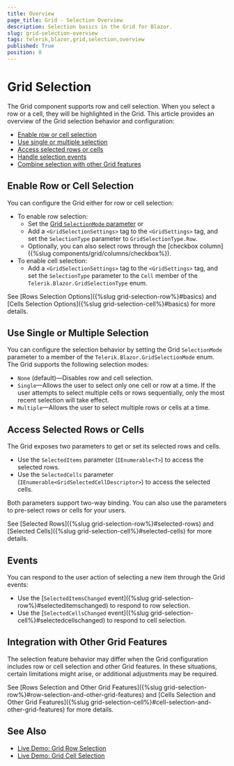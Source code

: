```yaml
---
title: Overview
page_title: Grid - Selection Overview
description: Selection basics in the Grid for Blazor.
slug: grid-selection-overview
tags: telerik,blazor,grid,selection,overview
published: True
position: 0
---
```


# Grid Selection

The Grid component supports row and cell selection. When you select a row or a cell, they will be highlighted in the Grid. This article provides an overview of the Grid selection behavior and configuration:

* [Enable row or cell selection](#enable-row-or-cell-selection)
* [Use single or multiple selection](#use-single-or-multiple-selection)
* [Access selected rows or cells](#access-selected-rows-or-cells)
* [Handle selection events](#events)
* [Combine selection with other Grid features](#integration-with-other-grid-features)

## Enable Row or Cell Selection

You can configure the Grid either for row or cell selection:

* To enable row selection:
  * Set the [Grid `SelectionMode` parameter](#use-single-or-multiple-selection) or
  * Add a `<GridSelectionSettings>` tag to the `<GridSettings>` tag, and set the `SelectionType` parameter to `GridSelectionType.Row`.
  * Optionally, you can also select rows through the [checkbox column]({%slug components/grid/columns/checkbox%}).
* To enable cell selection:
  * Add a `<GridSelectionSettings>` tag to the `<GridSettings>` tag, and set the `SelectionType` parameter to the `Cell` member of the `Telerik.Blazor.GridSelectionType` enum.

See [Rows Selection Options]({%slug grid-selection-row%}#basics) and [Cells Selection Options]({%slug grid-selection-cell%}#basics) for more details.

## Use Single or Multiple Selection

You can configure the selection behavior by setting the Grid `SelectionMode` parameter to a member of the `Telerik.Blazor.GridSelectionMode` enum. The Grid supports the following selection modes:

* `None` (default)—Disables row and cell selection.
* `Single`—Allows the user to select only one cell or row at a time. If the user attempts to select multiple cells or rows sequentially, only the most recent selection will take effect.
* `Multiple`—Allows the user to select multiple rows or cells at a time.

## Access Selected Rows or Cells

The Grid exposes two parameters to get or set its selected rows and cells.

* Use the `SelectedItems` parameter (`IEnumerable<T>`) to access the selected rows.
* Use the `SelectedCells` parameter (`IEnumerable<GridSelectedCellDescriptor>`) to access the selected cells.

Both parameters support two-way binding. You can also use the parameters to pre-select rows or cells for your users.

See [Selected Rows]({%slug grid-selection-row%}#selected-rows) and [Selected Cells]({%slug grid-selection-cell%}#selected-cells) for more details.

## Events

You can respond to the user action of selecting a new item through the Grid events:

* Use the [`SelectedItemsChanged` event]({%slug grid-selection-row%}#selecteditemschanged) to respond to row selection.
* Use the [`SelectedCellsChanged` event]({%slug grid-selection-cell%}#selectedcellschanged) to respond to cell selection.

## Integration with Other Grid Features

The selection feature behavior may differ when the Grid configuration includes row or cell selection and other Grid features. In these situations, certain limitations might arise, or additional adjustments may be required.

See [Rows Selection and Other Grid Features]({%slug grid-selection-row%}#row-selection-and-other-grid-features) and [Cells Selection and Other Grid Features]({%slug grid-selection-cell%}#cell-selection-and-other-grid-features) for more details.

## See Also

* [Live Demo: Grid Row Selection](https://demos.telerik.com/blazor-ui/grid/row-selection)
* [Live Demo: Grid Cell Selection](https://demos.telerik.com/blazor-ui/grid/cell-selection)

